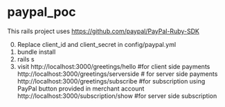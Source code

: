 # paypal_poc

This rails project uses https://github.com/paypal/PayPal-Ruby-SDK

0. Replace client_id and client_secret in config/paypal.yml
1. bundle install
2. rails s
3. visit 
http://localhost:3000/greetings/hello #for client side payments
http://localhost:3000/greetings/serverside # for server side payments
http://localhost:3000/greetings/subscribe #for subscription using PayPal button provided in merchant account
http://localhost:3000/subscription/show #for server side subscription